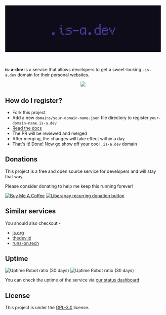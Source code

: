 ![is-a-dev banner](./media/banner.png)

<br/>

**is-a-dev** is a service that allows developers to get a sweet-looking `.is-a.dev` domain for their personal websites.

<p align="center"> <a href="https://discord.gg/PZCGHz4RhQ"><img src="https://discord.com/api/guilds/830872854677422150/widget.png?style=banner2"></a></p>


## How do I register?
* Fork this project
* Add a new `domains/your-domain-name.json` file directory to register `your-domain-name.is-a.dev`
* [Read the docs](./docs)
* The PR will be reviewed and merged
* After merging, the changes will take effect within a day
* That's it! Done! Now go show off your cool `.is-a.dev` domain



## Donations
This project is a free and open source service for developers and will stay that way.

Please consider donating to help me keep this running forever!

<a href="https://www.buymeacoffee.com/phenax" target="_blank"><img src="https://cdn.buymeacoffee.com/buttons/default-orange.png" alt="Buy Me A Coffee" height="28" width="119"></a>
<a href="https://liberapay.com/phenax" target="_blank"><img src="https://img.shields.io/badge/liberapay-donate-yellow.svg?style=for-the-badge" alt="Liberapay recurring donation button" /></a>




## Similar services
You should also checkout -
* [js.org](https://github.com/js-org/js.org/tree/master)
* [thedev.id](https://github.com/fransallen/thedev.id)
* [runs-on.tech](https://github.com/aakhilv/runs-on.tech)



## Uptime

![Uptime Robot ratio (30 days)](https://img.shields.io/uptimerobot/ratio/m787472645-ec25e3920c7af893a7c66f19?label=uptime%20-%20dns&style=for-the-badge)
![Uptime Robot ratio (30 days)](https://img.shields.io/uptimerobot/ratio/m787472617-240f4d61a5439a87becb2cf9?label=uptime%20-%20redirections&style=for-the-badge)

You can check the uptime of the service via [our status dashboard](https://stats.uptimerobot.com/zY4XKIRVzw)




## License
This project is under the [GPL-3.0](./LICENSE) license.
